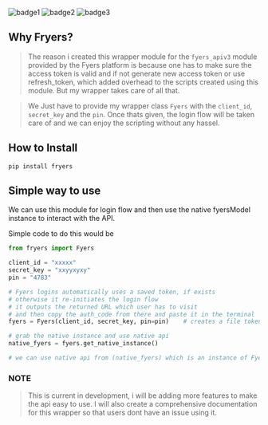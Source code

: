 ![badge1](https://img.shields.io/badge/Fyers-Wrapper-blue)
![badge2](https://img.shields.io/badge/built%20for-python-orange?logo=python)
![badge3](https://img.shields.io/badge/fyers-v3-yello)


## Why Fryers?
> The reason i created this wrapper module for the `fyers_apiv3` module provided by the Fyers platform is because one has to make sure the access token is valid and if not generate new access token or use refresh_token, which added overhead to the scripts created using this module. But my wrapper takes care of all that.

> We Just have to provide my wrapper class `Fyers` with the `client_id`, `secret_key` and the `pin`. Once thats given, the login flow will be taken care of and we can enjoy the scripting without any hassel.


## How to Install
```terminal
pip install fryers
```

## Simple way to use
We can use this module for login flow and then use the native fyersModel instance to interact with the API.

Simple code to do this would be
```python
from fryers import Fyers

client_id = "xxxxx"
secret_key = "xxyyxyxy"
pin = "4783"

# Fyers logins automatically uses a saved token, if exists
# otherwise it re-initiates the login flow
# it outputs the returned URL which user has to visit
# and then copy the auth_code from there and paste it in the terminal
fyers = Fyers(client_id, secret_key, pin=pin)    # creates a file tokens.txt where tokens are stored

# grab the native instance and use native api
native_fyers = fyers.get_native_instance()

# we can use native api from (native_fyers) which is an instance of FyersModel
```

### NOTE
> This is current in development, i will be adding more features to make the api easy to use. I will also create a comprehensive documentation for this wrapper so that users dont have an issue using it.